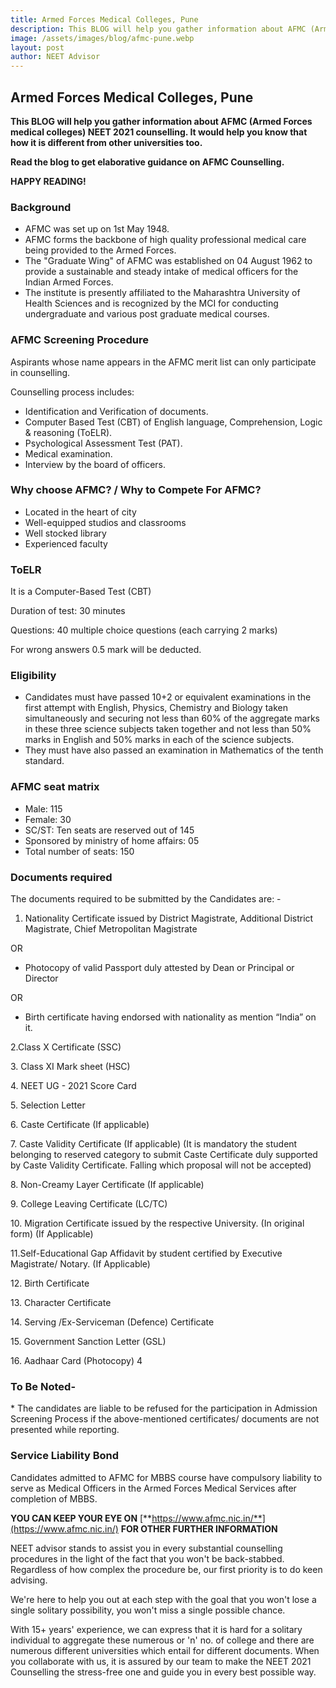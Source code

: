 ```yaml
---
title: Armed Forces Medical Colleges, Pune
description: This BLOG will help you gather information about AFMC (Armed Forces medical colleges) NEET 2021 counselling. It would help you know that how it is different from other universities too. 
image: /assets/images/blog/afmc-pune.webp
layout: post
author: NEET Advisor
---
```


## **Armed Forces Medical Colleges, Pune**

**This BLOG will help you gather information about AFMC (Armed Forces medical colleges) NEET 2021 counselling. It would help you know that how it is different from other universities too.**

**Read the blog to get elaborative guidance on AFMC Counselling.**

**HAPPY READING!**

### **Background**

- AFMC was set up on 1st May 1948.
- AFMC forms the backbone of high quality professional medical care being provided to the Armed Forces.
- The "Graduate Wing" of AFMC was established on 04 August 1962 to provide a sustainable and steady intake of medical officers for the Indian Armed Forces.
- The institute is presently affiliated to the Maharashtra University of Health Sciences and is recognized by the MCI for conducting undergraduate and various post graduate medical courses.

### **AFMC Screening Procedure**

Aspirants whose name appears in the AFMC merit list can only participate in counselling.

Counselling process includes:

- Identification and Verification of documents.
- Computer Based Test (CBT) of English language, Comprehension, Logic & reasoning (ToELR).
- Psychological Assessment Test (PAT).
- Medical examination.
- Interview by the board of officers.

### **Why choose AFMC? / Why to Compete For AFMC?**

- Located in the heart of city
- Well-equipped studios and classrooms
- Well stocked library
- Experienced faculty

### **ToELR**

It is a Computer-Based Test (CBT)

Duration of test: 30 minutes

Questions: 40 multiple choice questions (each carrying 2 marks)

For wrong answers 0.5 mark will be deducted.

### **Eligibility**

- Candidates must have passed 10+2 or equivalent examinations in the first attempt with English, Physics, Chemistry and Biology taken simultaneously and securing not less than 60% of the aggregate marks in these three science subjects taken together and not less than 50% marks in English and 50% marks in each of the science subjects.
- They must have also passed an examination in Mathematics of the tenth standard.

### **AFMC seat matrix**

- Male: 115
- Female: 30
- SC/ST: Ten seats are reserved out of 145
- Sponsored by ministry of home affairs: 05
- Total number of seats: 150

### **Documents required**

The documents required to be submitted by the Candidates are: -

1. Nationality Certificate issued by District Magistrate, Additional District Magistrate, Chief Metropolitan Magistrate

OR

- Photocopy of valid Passport duly attested by Dean or Principal or Director

OR

- Birth certificate having endorsed with nationality as mention “India” on it.

2.Class X Certificate (SSC)

3\. Class XI Mark sheet (HSC)

4\. NEET UG - 2021 Score Card

5\. Selection Letter

6\. Caste Certificate (If applicable)

7\. Caste Validity Certificate (If applicable) (It is mandatory the student belonging to reserved category to submit Caste Certificate duly supported by Caste Validity Certificate. Falling which proposal will not be accepted)

8\. Non-Creamy Layer Certificate (If applicable)

9\. College Leaving Certificate (LC/TC)

10\. Migration Certificate issued by the respective University. (In original form) (If Applicable)

11.Self-Educational Gap Affidavit by student certified by Executive Magistrate/ Notary. (If Applicable)

12\. Birth Certificate

13\. Character Certificate

14\. Serving /Ex-Serviceman (Defence) Certificate

15\. Government Sanction Letter (GSL)

16\. Aadhaar Card (Photocopy) 4

### **To Be Noted-**

\* The candidates are liable to be refused for the participation in Admission Screening Process if the above-mentioned certificates/ documents are not presented while reporting.

### **Service Liability Bond**

Candidates admitted to AFMC for MBBS course have compulsory liability to serve as Medical Officers in the Armed Forces Medical Services after completion of MBBS.

**YOU CAN KEEP YOUR EYE ON** [**https://www.afmc.nic.in/**](https://www.afmc.nic.in/) **FOR OTHER FURTHER INFORMATION**

NEET advisor stands to assist you in every substantial counselling procedures in the light of the fact that you won't be back-stabbed. Regardless of how complex the procedure be, our first priority is to do keen advising.

We're here to help you out at each step with the goal that you won't lose a single solitary possibility, you won't miss a single possible chance.

With 15+ years' experience, we can express that it is hard for a solitary individual to aggregate these numerous or 'n' no. of college and there are numerous different universities which entail for different documents. When you collaborate with us, it is assured by our team to make the NEET 2021 Counselling the stress-free one and guide you in every best possible way.
